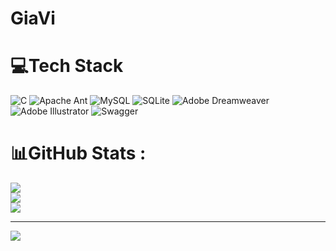 # GiaVi

# 💻Tech Stack
![C](https://img.shields.io/badge/c-%2300599C.svg?style=for-the-badge&logo=c&logoColor=white) ![Apache Ant](https://img.shields.io/badge/Apache%20Ant-A81C7D?style=for-the-badge&logo=Apache%20Ant&logoColor=white) ![MySQL](https://img.shields.io/badge/mysql-%2300f.svg?style=for-the-badge&logo=mysql&logoColor=white) ![SQLite](https://img.shields.io/badge/sqlite-%2307405e.svg?style=for-the-badge&logo=sqlite&logoColor=white) ![Adobe Dreamweaver](https://img.shields.io/badge/Adobe%20Dreamweaver-FF61F6.svg?style=for-the-badge&logo=Adobe%20Dreamweaver&logoColor=white) ![Adobe Illustrator](https://img.shields.io/badge/adobeillustrator-%23FF9A00.svg?style=for-the-badge&logo=adobeillustrator&logoColor=white) ![Swagger](https://img.shields.io/badge/-Swagger-%23Clojure?style=for-the-badge&logo=swagger&logoColor=white)
# 📊GitHub Stats :
![](https://github-readme-stats.vercel.app/api?username=GiaVi&theme=radical&hide_border=false&include_all_commits=false&count_private=false)<br/>
![](https://github-readme-streak-stats.herokuapp.com/?user=GiaVi&theme=radical&hide_border=false)<br/>
![](https://github-readme-stats.vercel.app/api/top-langs/?username=GiaVi&theme=radical&hide_border=false&include_all_commits=false&count_private=false&layout=compact)

---
[![](https://visitcount.itsvg.in/api?id=GiaVi&icon=0&color=0)](https://visitcount.itsvg.in)
